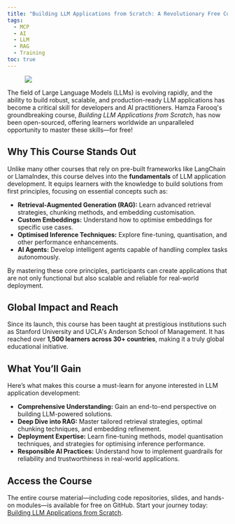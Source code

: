```yaml
---
title: "Building LLM Applications from Scratch: A Revolutionary Free Course by Hamza Farooq"
tags:
  - MCP
  - AI
  - LLM
  - RAG
  - Training
toc: true
---
```


<figure>
	<a href=""><img src="https://i.imgur.com/AIU63NJ.jpeg"></a>
</figure>

The field of Large Language Models (LLMs) is evolving rapidly, and the ability to build robust, scalable, and production-ready LLM applications has become a critical skill for developers and AI practitioners. Hamza Farooq's groundbreaking course, *Building LLM Applications from Scratch*, has now been open-sourced, offering learners worldwide an unparalleled opportunity to master these skills—for free!

## Why This Course Stands Out

Unlike many other courses that rely on pre-built frameworks like LangChain or LlamaIndex, this course delves into the **fundamentals** of LLM application development. It equips learners with the knowledge to build solutions from first principles, focusing on essential concepts such as:

- **Retrieval-Augmented Generation (RAG):** Learn advanced retrieval strategies, chunking methods, and embedding customisation.
- **Custom Embeddings:** Understand how to optimise embeddings for specific use cases.
- **Optimised Inference Techniques:** Explore fine-tuning, quantisation, and other performance enhancements.
- **AI Agents:** Develop intelligent agents capable of handling complex tasks autonomously.

By mastering these core principles, participants can create applications that are not only functional but also scalable and reliable for real-world deployment.

## Global Impact and Reach

Since its launch, this course has been taught at prestigious institutions such as Stanford University and UCLA's Anderson School of Management. It has reached over **1,500 learners across 30+ countries**, making it a truly global educational initiative.

## What You’ll Gain

Here’s what makes this course a must-learn for anyone interested in LLM application development:

* **Comprehensive Understanding:** Gain an end-to-end perspective on building LLM-powered solutions.
* **Deep Dive into RAG:** Master tailored retrieval strategies, optimal chunking techniques, and embedding refinement.
* **Deployment Expertise:** Learn fine-tuning methods, model quantisation techniques, and strategies for optimising inference performance.
* **Responsible AI Practices:** Understand how to implement guardrails for reliability and trustworthiness in real-world applications.

## Access the Course

The entire course material—including code repositories, slides, and hands-on modules—is available for free on GitHub. Start your journey today: [Building LLM Applications from Scratch](https://github.com/hamzafarooq/building-llm-applications-from-scratch).
